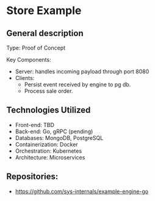 # Store Example
## General description
Type: Proof of Concept

Key Components:
- Server: handles incoming payload through port 8080
- Clients:
  - Persist event received by engine to pg db.
  - Process sale order.
 
## Technologies Utilized
- Front-end: TBD
- Back-end: Go, gRPC (pending)
- Databases: MongoDB, PostgreSQL
- Containerization: Docker
- Orchestration: Kubernetes
- Architecture: Microservices

## Repositories:
- https://github.com/sys-internals/example-engine-go
